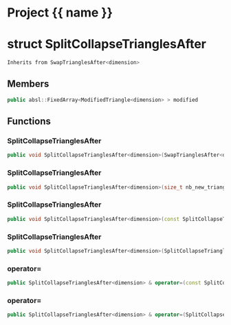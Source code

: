 <script setup>
import {useRoute} from 'vitepress'
const {path} = useRoute()
const tokens = path.split('/')
const words = tokens[2].split('-');
for (let i = 0; i < words.length; i++) {
    words[i] = words[i].charAt(0).toUpperCase() + words[i].slice(1);
    words[i] = words[i].replace('geode', 'Geode')
}
const name = words.join('-');
</script>
# Project {{ name }}

# struct SplitCollapseTrianglesAfter


```cpp
Inherits from SwapTrianglesAfter<dimension>
```



## Members

```cpp
public absl::FixedArray<ModifiedTriangle<dimension> > modified

```



## Functions

### SplitCollapseTrianglesAfter

```cpp
public void SplitCollapseTrianglesAfter<dimension>(SwapTrianglesAfter<dimension> && swap_triangles_after, size_t nb_modified_triangles)
```


### SplitCollapseTrianglesAfter

```cpp
public void SplitCollapseTrianglesAfter<dimension>(size_t nb_new_triangles, size_t nb_old_triangles, size_t nb_modified_triangles)
```


### SplitCollapseTrianglesAfter

```cpp
public void SplitCollapseTrianglesAfter<dimension>(const SplitCollapseTrianglesAfter<dimension> & other)
```


### SplitCollapseTrianglesAfter

```cpp
public void SplitCollapseTrianglesAfter<dimension>(SplitCollapseTrianglesAfter<dimension> && other)
```


### operator=

```cpp
public SplitCollapseTrianglesAfter<dimension> & operator=(const SplitCollapseTrianglesAfter<dimension> & other)
```


### operator=

```cpp
public SplitCollapseTrianglesAfter<dimension> & operator=(SplitCollapseTrianglesAfter<dimension> && other)
```




